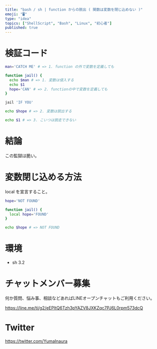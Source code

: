 ```yaml
---
title: "bash / sh | function からの脱出 ( 関数は変数を閉じ込めない )"
emoji: "🖥"
type: "idea"
topics: ["ShellScript", "Bash", "Linux", "初心者"]
published: true
---
```


# 検証コード

```bash
man='CATCH ME' # => 1. function の外で変数を定義しても

function jail() {
  echo $man # => 1. 変数は侵入する
  echo $1
  hope='CAN' # => 2. functionの中で変数を定義しても
}

jail 'IF YOU'

echo $hope # => 2. 変数は脱出する

echo $1 # => 3. こいつは脱走できない
```

# 結論

この監獄は脆い。

# 変数閉じ込める方法

local を宣言すること。

```bash
hope='NOT FOUND'

function jail() {
  local hope='FOUND'
}

echo $hope # => NOT FOUND
```

# 環境

- sh 3.2








<!-- Update From Qiita API -->

# チャットメンバー募集


何か質問、悩み事、相談などあればLINEオープンチャットもご利用ください。

https://line.me/ti/g2/eEPltQ6Tzh3pYAZV8JXKZqc7PJ6L0rpm573dcQ





# Twitter


https://twitter.com/YumaInaura


<!-- Update From Qiita API -->


